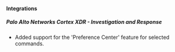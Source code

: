 
#### Integrations

##### Palo Alto Networks Cortex XDR - Investigation and Response

- Added support for the 'Preference Center' feature for selected commands.
